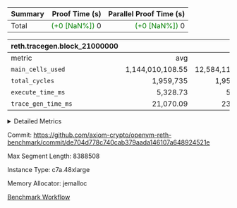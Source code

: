 | Summary | Proof Time (s) | Parallel Proof Time (s) |
|:---|---:|---:|
| Total | <span style='color: green'>(+0 [NaN%])</span> 0 | <span style='color: green'>(+0 [NaN%])</span> 0 |


| reth.tracegen.block_21000000 |||||
|:---|---:|---:|---:|---:|
|metric|avg|sum|max|min|
| `main_cells_used     ` |  1,144,010,108.55 |  12,584,111,194 |  1,923,739,819 |  289,638,010 |
| `total_cycles        ` |  1,959,735 |  1,959,735 |  1,959,735 |  1,959,735 |
| `execute_time_ms     ` |  5,328.73 |  58,616 |  8,964 |  415 |
| `trace_gen_time_ms   ` |  21,070.09 |  231,771 |  28,622 |  10,364 |



<details>
<summary>Detailed Metrics</summary>

| group | block_number | segment | trace_gen_time_ms | total_cycles | main_cells_used | execute_time_ms |
| --- | --- | --- | --- | --- | --- | --- |
| reth.tracegen.block_21000000 | 21000000 | 0 | 15,646 |  | 988,888,775 | 6,170 | 
| reth.tracegen.block_21000000 | 21000000 | 1 | 15,815 |  | 985,985,030 | 4,742 | 
| reth.tracegen.block_21000000 | 21000000 | 10 | 17,396 | 1,959,735 | 289,638,010 | 415 | 
| reth.tracegen.block_21000000 | 21000000 | 2 | 17,732 |  | 986,850,147 | 5,574 | 
| reth.tracegen.block_21000000 | 21000000 | 3 | 10,364 |  | 1,427,844,036 | 1,534 | 
| reth.tracegen.block_21000000 | 21000000 | 4 | 26,025 |  | 1,354,630,613 | 8,964 | 
| reth.tracegen.block_21000000 | 21000000 | 5 | 21,852 |  | 1,090,256,312 | 5,688 | 
| reth.tracegen.block_21000000 | 21000000 | 6 | 28,622 |  | 1,150,193,221 | 7,080 | 
| reth.tracegen.block_21000000 | 21000000 | 7 | 25,674 |  | 1,108,349,913 | 6,823 | 
| reth.tracegen.block_21000000 | 21000000 | 8 | 26,882 |  | 1,277,735,318 | 7,002 | 
| reth.tracegen.block_21000000 | 21000000 | 9 | 25,763 |  | 1,923,739,819 | 4,624 | 

</details>


Commit: https://github.com/axiom-crypto/openvm-reth-benchmark/commit/de704d778c740cab379aada146107a648924521e

Max Segment Length: 8388508

Instance Type: c7a.48xlarge

Memory Allocator: jemalloc

[Benchmark Workflow](https://github.com/axiom-crypto/openvm-reth-benchmark/actions/runs/13086450020)
